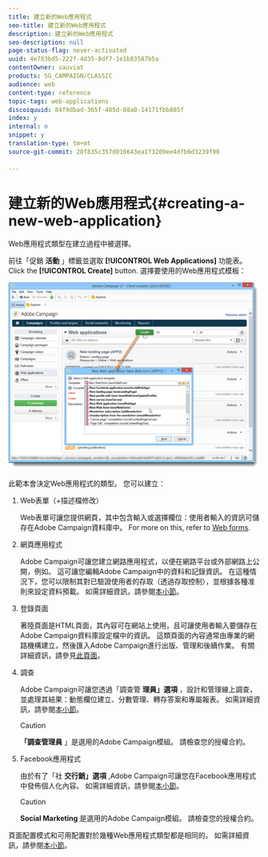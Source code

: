 ```yaml
---
title: 建立新的Web應用程式
seo-title: 建立新的Web應用程式
description: 建立新的Web應用程式
seo-description: null
page-status-flag: never-activated
uuid: 4e783bd5-222f-4d35-8df7-1e1b83587b5a
contentOwner: sauviat
products: SG_CAMPAIGN/CLASSIC
audience: web
content-type: reference
topic-tags: web-applications
discoiquuid: 84f9dbad-365f-405d-88a0-14171fbb805f
index: y
internal: n
snippet: y
translation-type: tm+mt
source-git-commit: 20f835c357d016643ea1f3209ee4dfb6d3239f90

---
```



# 建立新的Web應用程式{#creating-a-new-web-application}

Web應用程式類型在建立過程中被選擇。

前往「促銷 **活動** 」標籤並選取 **[!UICONTROL Web Applications]** 功能表。 Click the **[!UICONTROL Create]** button. 選擇要使用的Web應用程式模板：

![](assets/webapp_create_from_campaign.png)

此範本會決定Web應用程式的類型。 您可以建立：

1. Web表單（+描述檔修改）

   Web表單可讓您提供網頁，其中包含輸入或選擇欄位：使用者輸入的資訊可儲存在Adobe Campaign資料庫中。 For more on this, refer to [Web forms](../../web/using/about-web-forms.md).

1. 網頁應用程式

   Adobe Campaign可讓您建立網路應用程式，以便在網路平台或外部網路上公開，例如。 這可讓您編輯Adobe Campaign中的資料和記錄資訊。 在這種情況下，您可以限制其對已驗證使用者的存取（透過存取控制），並根據各種准則來設定資料預載。 如需詳細資訊，請參閱[本小節](../../web/using/about-web-applications.md)。

1. 登錄頁面

   著陸頁面是HTML頁面，其內容可在網站上使用，且可讓使用者輸入要儲存在Adobe Campaign資料庫設定檔中的資訊。 這類頁面的內容通常由專業的網路機構建立，然後匯入Adobe Campaign進行出版、管理和後續作業。 有關詳細資訊，請參見[此頁面](../../web/using/creating-a-landing-page.md)。

1. 調查

   Adobe Campaign可讓您透過「調查管 **理員」選項** ，設計和管理線上調查，並處理其結果：動態欄位建立、分數管理、轉存答案和專屬報表。 如需詳細資訊，請參閱[本小節](../../web/using/about-surveys.md)。

   >[!CAUTION]
   >
   >**「調查管理員** 」是選用的Adobe Campaign模組。 請檢查您的授權合約。

1. Facebook應用程式

   由於有了「社 **交行銷」選項** ,Adobe Campaign可讓您在Facebook應用程式中發佈個人化內容。 如需詳細資訊，請參閱[本小節](../../social/using/about-social-marketing.md)。

   >[!CAUTION]
   >
   >**Social Marketing** 是選用的Adobe Campaign模組。 請檢查您的授權合約。

頁面配置模式和可用配置對於幾種Web應用程式類型都是相同的。 如需詳細資訊，請參閱[本小節](../../web/using/about-web-forms.md)。
